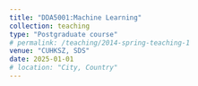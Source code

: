 ```yaml
---
title: "DDA5001:Machine Learning"
collection: teaching
type: "Postgraduate course"
# permalink: /teaching/2014-spring-teaching-1
venue: "CUHKSZ, SDS"
date: 2025-01-01
# location: "City, Country"
---
```


